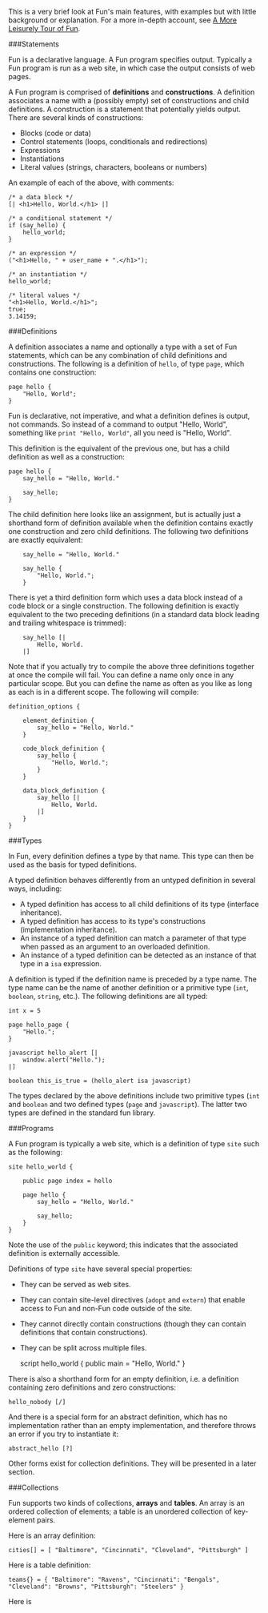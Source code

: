 This is a very brief look at Fun's main features, with examples but with
little background or explanation.  For a more in-depth account, see
<a href="overview?article=leisurely_tour">A More Leisurely Tour of Fun</a>.   


###Statements

Fun is a declarative language.  A Fun program specifies output.  Typically
a Fun program is run as a web site, in which case the output consists of
web pages.

A Fun program is comprised of <b>definitions</b> and <b>constructions</b>.  A
definition associates a name with a (possibly empty) set of constructions and
child definitions.  A construction is a statement that potentially yields 
output.  There are several kinds of constructions:

* Blocks (code or data)
* Control statements (loops, conditionals and redirections)
* Expressions
* Instantiations
* Literal values (strings, characters, booleans or numbers)

An example of each of the above, with comments:

    /* a data block */
    [| <h1>Hello, World.</h1> |]

    /* a conditional statement */
    if (say_hello) {
        hello_world;
    }

    /* an expression */
    ("<h1>Hello, " + user_name + ".</h1>");
    
    /* an instantiation */
    hello_world;
    
    /* literal values */
    "<h1>Hello, World.</h1>";
    true;
    3.14159;


###Definitions

A definition associates a name and optionally a type with a set of Fun statements, which
can be any combination of child definitions and constructions. The following is a 
definition of <code>hello</code>, of type <code>page</code>, which contains 
one construction:

    page hello {
        "Hello, World";
    }
 
Fun is declarative, not imperative, and what a definition defines is output, not commands.  So
instead of a command to output "Hello, World", something like <code>print "Hello, World"</code>,
all you need is "Hello, World".

This definition is the equivalent of the previous one, but has a child definition as well as
a construction:

    page hello {
        say_hello = "Hello, World."
    
        say_hello;
    }

The child definition here looks like an assignment, but is actually just a shorthand form of
definition available when the definition contains exactly one construction and zero child
definitions.  The following two definitions are exactly equivalent:

        say_hello = "Hello, World."
    
        say_hello {
            "Hello, World.";
        }

There is yet a third definition form which uses a data block instead of a code block or a
single construction.  The following definition is exactly equivalent to the two preceding
definitions (in a standard data block leading and trailing whitespace is trimmed):

        say_hello [|
            Hello, World.
        |]

Note that if you actually try to compile the above three definitions together at once the
compile will fail.  You can define a name only once in any particular scope.  But you can
define the name as often as you like as long as each is in a different scope.  The following
will compile:

    definition_options {
    
        element_definition {
            say_hello = "Hello, World."
        }
        
        code_block_definition {
            say_hello {
                "Hello, World.";
            }
        }
        
        data_block_definition {
            say_hello [|
                Hello, World.
            |]
        }
    }

###Types

In Fun, every definition defines a type by that name.  This type can then be used as
the basis for typed definitions.  

A typed definition behaves differently from an untyped definition in several ways,
including:

* A typed definition has access to all child definitions of its type (interface inheritance).
* A typed definition has access to its type's constructions (implementation inheritance).
* An instance of a typed definition can match a parameter of that type when passed as an
argument to an overloaded definition.
* An instance of a typed definition can be detected as an instance of that type in
a <code>isa</code> expression. 

A definition is typed if the definition name is preceded by a type name.  The type name can
be the name of another definition or a primitive type (<code>int</code>, <code>boolean</code>,
<code>string</code>, etc.).  The following definitions are all typed:

    int x = 5
    
    page hello_page {
        "Hello.";
    }
    
    javascript hello_alert [|
        window.alert("Hello.");
    |]

    boolean this_is_true = (hello_alert isa javascript)

The types declared by the above definitions include two primitive types (<code>int</code> and
<code>boolean</code> and two defined types (<code>page</code> and <code>javascript</code>).  The
latter two types are defined in the standard fun library.



###Programs

A Fun program is typically a web site, which is a definition of type <code>site</code> such as
the following:

    site hello_world {
    
        public page index = hello
        
        page hello {
            say_hello = "Hello, World."
     
            say_hello;
        }
    }

Note the use of the <code>public</code> keyword; this indicates that the associated definition
is externally accessible.

Definitions of type <code>site</code> have several special properties:

* They can be served as web sites.
* They can contain site-level directives (<code>adopt</code> and <code>extern</code>) that enable access
to Fun and non-Fun code outside of the site.
* They cannot directly contain constructions (though they can contain definitions that contain constructions).
* They can be split across multiple files.



    script hello_world {
        public main = "Hello, World."
    }





    
There is also a shorthand form for an empty definition, i.e. a definition containing
zero definitions and zero constructions:

    hello_nobody [/]
    
And there is a special form for an abstract definition, which has no implementation
rather than an empty implementation, and therefore throws an error if you try to
instantiate it:
 
    abstract_hello [?]

Other forms exist for collection definitions.  They will be presented in a later
section.



###Collections

Fun supports two kinds of collections, <b>arrays</b> and <b>tables</b>. An array is an
ordered collection of elements; a table is an unordered collection of key-element pairs.

Here is an array definition:

    cities[] = [ "Baltimore", "Cincinnati", "Cleveland", "Pittsburgh" ]

Here is a table definition:

    teams{} = { "Baltimore": "Ravens", "Cincinnati": "Bengals", "Cleveland": "Browns", "Pittsburgh": "Steelers" }    

Here is 
